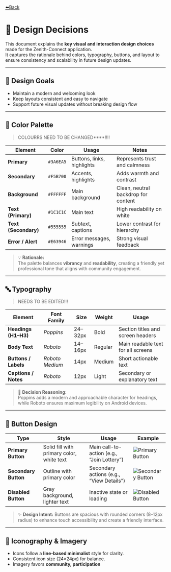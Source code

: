 [⬅️Back](../UI-design/ui-main.md)
# 🎨 Design Decisions

This document explains the **key visual and interaction design choices** made for the Zenith-Connect application.  
It captures the rationale behind colors, typography, buttons, and layout to ensure consistency and scalability in future design updates.

---

## 🎯 Design Goals

- Maintain a modern and welcoming look  
- Keep layouts consistent and easy to navigate  
- Support future visual updates without breaking design flow

---

## 🎨 Color Palette
> COLOURRS NEED TO BE CHANGED****!!!!

| Element | Color | Usage | Notes |
|----------|--------|--------|-------|
| **Primary** | `#3A6EA5` | Buttons, links, highlights | Represents trust and calmness |
| **Secondary** | `#F5B700` | Accents, highlights | Adds warmth and contrast |
| **Background** | `#FFFFFF` | Main background | Clean, neutral backdrop for content |
| **Text (Primary)** | `#1C1C1C` | Main text | High readability on white |
| **Text (Secondary)** | `#555555` | Subtext, captions | Lower contrast for hierarchy |
| **Error / Alert** | `#E63946` | Error messages, warnings | Strong visual feedback |

> 💡 **Rationale:**  
> The palette balances **vibrancy** and **readability**, creating a friendly yet professional tone that aligns with community engagement.

---

## 🔤 Typography
> NEEDS TO BE EDITED!!!

| Element | Font Family | Size | Weight | Usage |
|----------|--------------|------|---------|--------|
| **Headings (H1–H3)** | *Poppins* | 24–32px | Bold | Section titles and screen headers |
| **Body Text** | *Roboto* | 14–16px | Regular | Main readable text for all screens |
| **Buttons / Labels** | *Roboto Medium* | 14px | Medium | Short actionable text |
| **Captions / Notes** | *Roboto* | 12px | Light | Secondary or explanatory text |

> 🧠 **Decision Reasoning:**  
> Poppins adds a modern and approachable character for headings, while Roboto ensures maximum legibility on Android devices.

---

## 🔘 Button Design

| Type | Style | Usage | Example |
|------|--------|--------|---------|
| **Primary Button** | Solid fill with primary color, white text | Main call-to-action (e.g., “Join Lottery”) | ![Primary Button](./images/button_primary.png) |
| **Secondary Button** | Outline with primary color | Secondary actions (e.g., “View Details”) | ![Secondary Button](./images/button_secondary.png) |
| **Disabled Button** | Gray background, lighter text | Inactive state or loading | ![Disabled Button](./images/button_disabled.png) |

> ✨ **Design Intent:** Buttons are spacious with rounded corners (8–12px radius) to enhance touch accessibility and create a friendly interface.

---

## 🧩 Iconography & Imagery

- Icons follow a **line-based minimalist** style for clarity.
- Consistent icon size (24×24px) for balance.
- Imagery favors **community, participation**
